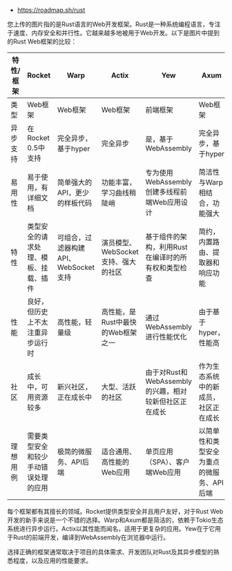 

- https://roadmap.sh/rust

您上传的图片指的是Rust语言的Web开发框架。Rust是一种系统编程语言，专注于速度、内存安全和并行性。它越来越多地被用于Web开发。以下是图片中提到的Rust Web框架的比较：

| 特性/框架 | Rocket                               | Warp                                 | Actix                               | Yew                                                   | Axum                                      |
| --------- | ------------------------------------ | ------------------------------------ | ----------------------------------- | ----------------------------------------------------- | ----------------------------------------- |
| 类型      | Web框架                              | Web框架                              | Web框架                             | 前端框架                                              | Web框架                                   |
| 异步支持  | 在Rocket 0.5中支持                   | 完全异步，基于hyper                  | 完全异步                            | 是，基于WebAssembly                                   | 完全异步，基于hyper                       |
| 易用性    | 易于使用，有详细文档                 | 简单强大的API，更少的样板代码        | 功能丰富，学习曲线稍陡峭            | 专为使用WebAssembly创建多线程前端Web应用设计          | 简洁性与Warp相结合，功能强大              |
| 特性      | 类型安全的请求处理、模板、挂载、插件 | 可组合，过滤器构建API、WebSocket支持 | 演员模型、WebSocket支持、强大的社区 | 基于组件的架构，利用Rust在编译时的所有权和类型检查    | 简约，内置路由、提取器和响应功能          |
| 性能      | 良好，但历史上不太注重异步运行时     | 高性能，轻量级                       | 高性能，是Rust中最快的Web框架之一   | 通过WebAssembly进行性能优化                           | 由于基于hyper，性能高                     |
| 社区      | 成长中，可用资源较多                 | 新兴社区，正在成长中                 | 大型、活跃的社区                    | 由于对Rust和WebAssembly的兴趣，相对较新但社区正在成长 | 作为生态系统中的新成员，社区正在成长      |
| 理想用例  | 需要类型安全和较少手动错误处理的应用 | 极简的微服务、API后端                | 适合通用、高性能的Web应用           | 单页应用（SPA）、客户端Web应用                        | 以简单性和类型安全为重点的微服务、API后端 |

每个框架都有其擅长的领域。Rocket提供类型安全并且用户友好，对于Rust Web开发的新手来说是一个不错的选择。Warp和Axum都是简洁的，依赖于Tokio生态系统进行异步运行。Actix以其性能而闻名，适用于更复杂的应用。Yew在于它用于Rust的前端开发，编译到WebAssembly在浏览器中运行。

选择正确的框架通常取决于项目的具体需求、开发团队对Rust及其异步模型的熟悉程度，以及应用的性能要求。
